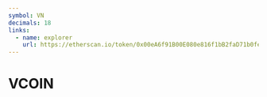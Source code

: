 ```yaml
---
symbol: VN
decimals: 18
links:
  - name: explorer
    url: https://etherscan.io/token/0x00eA6f91B00E080e816f1bB2faD71b0fe1528983
---
```


# VCOIN
